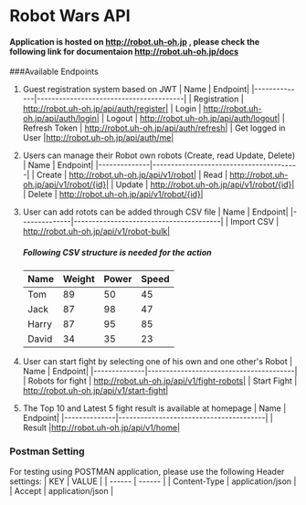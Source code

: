 # Robot Wars API

#### Application is hosted on http://robot.uh-oh.jp , please check the following link for documentaion http://robot.uh-oh.jp/docs


###Available Endpoints
1. Guest registration system based on JWT
    | Name | Endpoint|
    |--------------|----------------------------------------|
    | Registration | http://robot.uh-oh.jp/api/auth/register|
    | Login        | http://robot.uh-oh.jp/api/auth/login|
    | Logout       | http://robot.uh-oh.jp/api/auth/logout|
    | Refresh Token | http://robot.uh-oh.jp/api/auth/refresh|
    | Get logged in User |http://robot.uh-oh.jp/api/auth/me|



2. Users can manage their Robot own robots (Create, read Update, Delete)
    | Name | Endpoint|
    |--------------|----------------------------------------|
    | Create | http://robot.uh-oh.jp/api/v1/robot|
    | Read        | http://robot.uh-oh.jp/api/v1/robot/{id}|
    | Update       | http://robot.uh-oh.jp/api/v1/robot/{id}|
    | Delete | http://robot.uh-oh.jp/api/v1/robot/{id}|

3. User can add rotots can be added through CSV file
    | Name | Endpoint|
    |--------------|----------------------------------------|
    | Import CSV | http://robot.uh-oh.jp/api/v1/robot-bulk|

    ##### Following CSV structure is needed for the action

    | Name | Weight | Power | Speed |
    | ------ | ------ | ------ | ------ |
    | Tom | 89 | 50 | 45 |
    | Jack | 87 | 98 | 47 |
    | Harry | 87 | 95 | 85 |
    | David | 34 | 35 | 23 |

4. User can start fight by selecting one of his own and one other's Robot
    | Name | Endpoint|
    |--------------|----------------------------------------|
    | Robots for fight | http://robot.uh-oh.jp/api/v1/fight-robots|
    | Start Fight | http://robot.uh-oh.jp/api/v1/start-fight|

5. The Top 10 and Latest 5 fight result is available at homepage
    | Name | Endpoint|
    |--------------|----------------------------------------|
    | Result  |http://robot.uh-oh.jp/api/v1/home|


### Postman Setting
For testing using POSTMAN application, please use the following Header settings: 
| KEY | VALUE |
| ------ | ------ |
| Content-Type | application/json |
| Accept | application/json |

